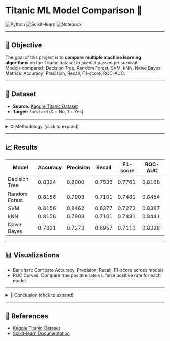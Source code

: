# Titanic ML Model Comparison 🚢

![Python](https://img.shields.io/badge/Python-3.10-blue?logo=python&logoColor=white)
![Scikit-learn](https://img.shields.io/badge/Scikit--learn-0.24-orange)
![Notebook](https://img.shields.io/badge/Notebook-Jupyter-orange)

---

## 🎯 Objective
The goal of this project is to **compare multiple machine learning algorithms** on the Titanic dataset to predict passenger survival.  
Models compared: Decision Tree, Random Forest, SVM, kNN, Naive Bayes.  
Metrics: Accuracy, Precision, Recall, F1-score, ROC-AUC.

---

## 📂 Dataset
- **Source:** [Kaggle Titanic Dataset](https://www.kaggle.com/c/titanic)  
- **Target:** `Survived` (0 = No, 1 = Yes)  

---

<details>
<summary>⚙️ Methodology (click to expand)</summary>

1. **Data Preprocessing**  
   - Dropped irrelevant columns (`PassengerId`, `Name`, `Ticket`, `Cabin`)  
   - Filled missing values in `Age` and `Embarked`  
   - Encoded categorical variables (`Sex`, `Embarked`)  
   - Scaled features for SVM and kNN  

2. **Train-Test Split**  
   - 80% training, 20% testing  
   - Stratified to maintain class balance  

3. **Model Training**  
   - Decision Tree, Random Forest, SVM, kNN, Naive Bayes  
   - Default hyperparameters  

4. **Evaluation Metrics**  
   - Accuracy, Precision, Recall, F1-score, ROC-AUC

</details>

---

## 📈 Results

| Model          | Accuracy | Precision | Recall  | F1-score | ROC-AUC |
|----------------|----------|-----------|---------|----------|---------|
| Decision Tree  | 0.8324   | 0.8000    | 0.7536  | 0.7761   | 0.8168  |
| Random Forest  | 0.8156   | 0.7903    | 0.7101  | 0.7481   | 0.8454  |
| SVM            | 0.8156   | 0.8462    | 0.6377  | 0.7273   | 0.8387  |
| kNN            | 0.8156   | 0.7903    | 0.7101  | 0.7481   | 0.8441  |
| Naive Bayes    | 0.7821   | 0.7273    | 0.6957  | 0.7111   | 0.8328  |

---

## 📊 Visualizations
- Bar chart: Compare Accuracy, Precision, Recall, F1-score across models  
- ROC Curves: Compare true positive rate vs. false positive rate for each model  

---

<details>
<summary>📝 Conclusion (click to expand)</summary>

- **Decision Tree** achieved the highest accuracy (83.2%)  
- **Random Forest** achieved the best ROC-AUC (0.845), making it the most balanced model  
- **SVM** achieved the best precision (0.846), though recall was lower  
- **Naive Bayes** underperformed, likely due to mixed categorical/numerical data  

**Next Steps:**  
- Hyperparameter tuning (GridSearchCV/RandomizedSearchCV)  
- Try ensemble methods like Gradient Boosting or XGBoost  
- Apply cross-validation for more robust evaluation  

</details>

---

## 📌 References
- [Kaggle Titanic Dataset](https://www.kaggle.com/c/titanic)  
- [Scikit-learn Documentation](https://scikit-learn.org/stable/)  

